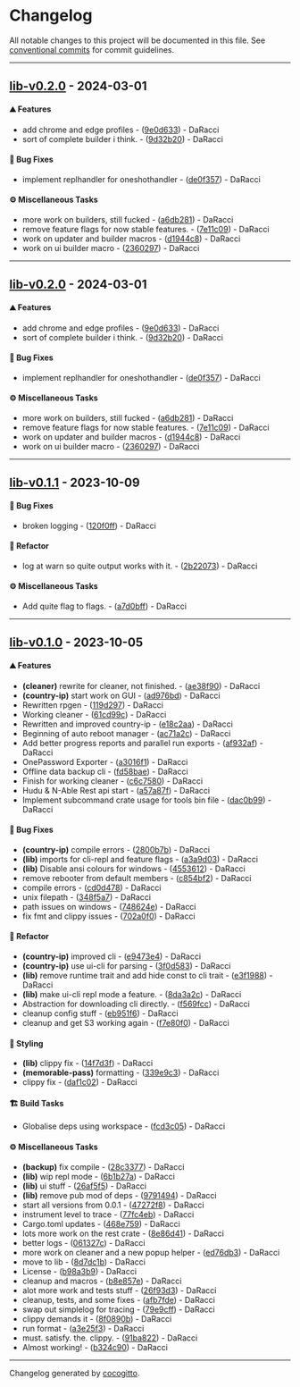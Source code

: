 # Changelog
All notable changes to this project will be documented in this file. See [conventional commits](https://www.conventionalcommits.org/) for commit guidelines.

- - -
## [lib-v0.2.0](https://github.com/AMTSupport/tools/compare/lib-v0.1.1..lib-v0.2.0) - 2024-03-01
#### <!-- 0 -->⛰️  Features
- add chrome and edge profiles - ([9e0d633](https://github.com/AMTSupport/tools/commit/9e0d633fd146560c2a893cf1e274982e715fbd31)) - DaRacci
- sort of complete builder i think. - ([9d32b20](https://github.com/AMTSupport/tools/commit/9d32b200ff0a9cd6f655bc401161fcd1d00f73ba)) - DaRacci
#### <!-- 1 -->🐛 Bug Fixes
- implement replhandler for oneshothandler - ([de0f357](https://github.com/AMTSupport/tools/commit/de0f357902fe00abd6faa8a8cdc3bcd7a10b9efb)) - DaRacci
#### <!-- 9 -->⚙️ Miscellaneous Tasks
- more work on builders, still fucked - ([a6db281](https://github.com/AMTSupport/tools/commit/a6db28134086b608d5787e9dad0f949973be864c)) - DaRacci
- remove feature flags for now stable features. - ([7e11c09](https://github.com/AMTSupport/tools/commit/7e11c09c511ebd07e78461007becd3c4cafd4a0d)) - DaRacci
- work on updater and builder macros - ([d1944c8](https://github.com/AMTSupport/tools/commit/d1944c82dde192c75cea65ea4a6af5fe6ecb3ecd)) - DaRacci
- work on ui builder macro - ([2360297](https://github.com/AMTSupport/tools/commit/23602975e255bf2044fce1a6dbb2a6f3589b5606)) - DaRacci

- - -

## [lib-v0.2.0](https://github.com/AMTSupport/tools/compare/lib-v0.1.1..lib-v0.2.0) - 2024-03-01
#### <!-- 0 -->⛰️  Features
- add chrome and edge profiles - ([9e0d633](https://github.com/AMTSupport/tools/commit/9e0d633fd146560c2a893cf1e274982e715fbd31)) - DaRacci
- sort of complete builder i think. - ([9d32b20](https://github.com/AMTSupport/tools/commit/9d32b200ff0a9cd6f655bc401161fcd1d00f73ba)) - DaRacci
#### <!-- 1 -->🐛 Bug Fixes
- implement replhandler for oneshothandler - ([de0f357](https://github.com/AMTSupport/tools/commit/de0f357902fe00abd6faa8a8cdc3bcd7a10b9efb)) - DaRacci
#### <!-- 9 -->⚙️ Miscellaneous Tasks
- more work on builders, still fucked - ([a6db281](https://github.com/AMTSupport/tools/commit/a6db28134086b608d5787e9dad0f949973be864c)) - DaRacci
- remove feature flags for now stable features. - ([7e11c09](https://github.com/AMTSupport/tools/commit/7e11c09c511ebd07e78461007becd3c4cafd4a0d)) - DaRacci
- work on updater and builder macros - ([d1944c8](https://github.com/AMTSupport/tools/commit/d1944c82dde192c75cea65ea4a6af5fe6ecb3ecd)) - DaRacci
- work on ui builder macro - ([2360297](https://github.com/AMTSupport/tools/commit/23602975e255bf2044fce1a6dbb2a6f3589b5606)) - DaRacci

- - -

## [lib-v0.1.1](https://github.com/AMTSupport/tools/compare/backup-v0.1.0..lib-v0.1.1) - 2023-10-09
#### <!-- 1 -->🐛 Bug Fixes
- broken logging - ([120f0ff](https://github.com/AMTSupport/tools/commit/120f0ff842d7c4b037d8b65b4598bc2c6590f48d)) - DaRacci
#### <!-- 2 -->🚜 Refactor
- log at warn so quite output works with it. - ([2b22073](https://github.com/AMTSupport/tools/commit/2b22073f70f23cdd858de297e003f4680fcf79c4)) - DaRacci
#### <!-- 9 -->⚙️ Miscellaneous Tasks
- Add quite flag to flags. - ([a7d0bff](https://github.com/AMTSupport/tools/commit/a7d0bffec7921c619f8c2d269fcadd78fdc94b02)) - DaRacci

- - -

## [lib-v0.1.0](https://github.com/AMTSupport/tools/compare/5678af914fbd25777e9a28dbaaf557a016530b7d..lib-v0.1.0) - 2023-10-05
#### <!-- 0 -->⛰️  Features
- **(cleaner)** rewrite for cleaner, not finished. - ([ae38f90](https://github.com/AMTSupport/tools/commit/ae38f9018595a8ab382a9f9b413d6bf956973eb2)) - DaRacci
- **(country-ip)** start work on GUI - ([ad976bd](https://github.com/AMTSupport/tools/commit/ad976bd941a1aebd208aa95dc105ad4c9fdf1396)) - DaRacci
- Rewritten rpgen - ([119d297](https://github.com/AMTSupport/tools/commit/119d2978f99943c7077f9df613a289d891a80ca1)) - DaRacci
- Working cleaner - ([61cd99c](https://github.com/AMTSupport/tools/commit/61cd99cc4c83c6ebef5cd95a5d813ccd6d6daacd)) - DaRacci
- Rewritten and improved country-ip - ([e18c2aa](https://github.com/AMTSupport/tools/commit/e18c2aa35d53fdc107d3d4a3e1f0990f920ae687)) - DaRacci
- Beginning of auto reboot manager - ([ac71a2c](https://github.com/AMTSupport/tools/commit/ac71a2c9639d554b5317937b106effa09d57cd26)) - DaRacci
- Add better progress reports and parallel run exports - ([af932af](https://github.com/AMTSupport/tools/commit/af932af794dcef2736ac2ac7c9ee8a3d7450434d)) - DaRacci
- OnePassword Exporter - ([a3016f1](https://github.com/AMTSupport/tools/commit/a3016f180a4df9453cf39cf05837fe9b23b57cd9)) - DaRacci
- Offline data backup cli - ([fd58bae](https://github.com/AMTSupport/tools/commit/fd58bae2be9ed212d29b36a3f0cd8cb25d19b6ad)) - DaRacci
- Finish for working cleaner - ([c6c7580](https://github.com/AMTSupport/tools/commit/c6c758065bcfda1907369d4314c2d97aa9698fda)) - DaRacci
- Hudu & N-Able Rest api start - ([a57a87f](https://github.com/AMTSupport/tools/commit/a57a87f7e590fdb789ee65445f38897bc80ae8b4)) - DaRacci
- Implement subcommand crate usage for tools bin file - ([dac0b99](https://github.com/AMTSupport/tools/commit/dac0b9964ac95a05295ff6dce337b7371064bc76)) - DaRacci
#### <!-- 1 -->🐛 Bug Fixes
- **(country-ip)** compile errors - ([2800b7b](https://github.com/AMTSupport/tools/commit/2800b7bd934f96245330d48db55a6a77e1501403)) - DaRacci
- **(lib)** imports for cli-repl and feature flags - ([a3a9d03](https://github.com/AMTSupport/tools/commit/a3a9d030f4a416592578d09b26388851b5d4683a)) - DaRacci
- **(lib)** Disable ansi colours for windows - ([4553612](https://github.com/AMTSupport/tools/commit/4553612ad5e63e2846675217a6eb5e10dede396c)) - DaRacci
- remove rebooter from default members - ([c854bf2](https://github.com/AMTSupport/tools/commit/c854bf2f2088fb375784b3e9537832629b5d4925)) - DaRacci
- compile errors - ([cd0d478](https://github.com/AMTSupport/tools/commit/cd0d4785529084fc976fe9c1d54b62ffe918128b)) - DaRacci
- unix filepath - ([348f5a7](https://github.com/AMTSupport/tools/commit/348f5a7a62d4daca1f69eafb97b4a78fdc0115e1)) - DaRacci
- path issues on windows - ([748624e](https://github.com/AMTSupport/tools/commit/748624e9d949316aad7f8e99f1fccde582317da1)) - DaRacci
- fix fmt and clippy issues - ([702a0f0](https://github.com/AMTSupport/tools/commit/702a0f0c63bd4c32971f142e133ade3bd804e0dd)) - DaRacci
#### <!-- 2 -->🚜 Refactor
- **(country-ip)** improved cli - ([e9473e4](https://github.com/AMTSupport/tools/commit/e9473e433709c86a0a2e18bc663ad9afc0337355)) - DaRacci
- **(country-ip)** use ui-cli for parsing - ([3f0d583](https://github.com/AMTSupport/tools/commit/3f0d583c38e9fc0c5848bc78e55baab3c7fc549e)) - DaRacci
- **(lib)** remove runtime trait and add hide const to cli trait - ([e3f1988](https://github.com/AMTSupport/tools/commit/e3f19880125971e22a511dc24a73421efbb205e1)) - DaRacci
- **(lib)** make ui-cli repl mode a feature. - ([8da3a2c](https://github.com/AMTSupport/tools/commit/8da3a2cb489beb0768051b995057b128a1e2ac66)) - DaRacci
- Abstraction for downloading cli directly. - ([f569fcc](https://github.com/AMTSupport/tools/commit/f569fccd9acc620060c0a8678547261460662c16)) - DaRacci
- cleanup config stuff - ([eb951f6](https://github.com/AMTSupport/tools/commit/eb951f6c4be48d5f01c17707ac04642ddd7c68c1)) - DaRacci
- cleanup and get S3 working again - ([f7e80f0](https://github.com/AMTSupport/tools/commit/f7e80f05f8b5269d3590d7dee94f3d4e49c68d8d)) - DaRacci
#### <!-- 5 -->🎨 Styling
- **(lib)** clippy fix - ([14f7d3f](https://github.com/AMTSupport/tools/commit/14f7d3fe165ee0f0a8fe52d3ee87cfcdc0cb5b03)) - DaRacci
- **(memorable-pass)** formatting - ([339e9c3](https://github.com/AMTSupport/tools/commit/339e9c3b5c2196c5c42d84116e28024fdadbf430)) - DaRacci
- clippy fix - ([daf1c02](https://github.com/AMTSupport/tools/commit/daf1c02a2657655a992c020561f7f3006c7ccda2)) - DaRacci
#### <!-- 8 -->🏗️ Build Tasks
- Globalise deps using workspace - ([fcd3c05](https://github.com/AMTSupport/tools/commit/fcd3c056c79fc749701dee7e94c7819a50a56cd1)) - DaRacci
#### <!-- 9 -->⚙️ Miscellaneous Tasks
- **(backup)** fix compile - ([28c3377](https://github.com/AMTSupport/tools/commit/28c3377ac18d5c03897b967bf7ea43c9f3fbb999)) - DaRacci
- **(lib)** wip repl mode - ([6b1b27a](https://github.com/AMTSupport/tools/commit/6b1b27a6ad6f84740c17d88305bef1a1ee0c4fc7)) - DaRacci
- **(lib)** ui stuff - ([26af5f5](https://github.com/AMTSupport/tools/commit/26af5f56c27231f90dcf6b6d0e4cca013550ac78)) - DaRacci
- **(lib)** remove pub mod of deps - ([9791494](https://github.com/AMTSupport/tools/commit/9791494ab24a787e7981fa051444274d2547b06b)) - DaRacci
- start all versions from 0.0.1 - ([47272f8](https://github.com/AMTSupport/tools/commit/47272f8fad2c414854177f81625713634fa0cb7e)) - DaRacci
- instrument level to trace - ([77fc4eb](https://github.com/AMTSupport/tools/commit/77fc4eb1c5953f4684fd9c07ae62347d432f73c9)) - DaRacci
- Cargo.toml updates - ([468e759](https://github.com/AMTSupport/tools/commit/468e759bd2169f5185a3bc7b3cf864aaf7e02c19)) - DaRacci
- lots more work on the rest crate - ([8e86d41](https://github.com/AMTSupport/tools/commit/8e86d4183789a7fe8fd106deac17020c1be17db8)) - DaRacci
- better logs - ([061327c](https://github.com/AMTSupport/tools/commit/061327cb4dae05baf9a5b4b8030a12bf6a434ba3)) - DaRacci
- more work on cleaner and a new popup helper - ([ed76db3](https://github.com/AMTSupport/tools/commit/ed76db391ff4762053e3ba4ab19b2b5670acdd14)) - DaRacci
- move to lib - ([8d7dc1b](https://github.com/AMTSupport/tools/commit/8d7dc1b9bd3eb25aad2cecb951679e1b06fda16e)) - DaRacci
- License - ([b98a3b9](https://github.com/AMTSupport/tools/commit/b98a3b924d2c1aa96e63a8bac3f87d4c239d61e3)) - DaRacci
- cleanup and macros - ([b8e857e](https://github.com/AMTSupport/tools/commit/b8e857ea6895799b48a17adc54bb3ed768baf119)) - DaRacci
- alot more work and tests stuff - ([26f93d3](https://github.com/AMTSupport/tools/commit/26f93d32e3c69eead2d842642d2c4e13e3ec6327)) - DaRacci
- cleanup, tests, and some fixes - ([afb7fde](https://github.com/AMTSupport/tools/commit/afb7fde7b173b16cec7d11b8ab024c41a16e2dbc)) - DaRacci
- swap out simplelog for tracing - ([79e9cff](https://github.com/AMTSupport/tools/commit/79e9cff06b05820669b10967d41099490d799afd)) - DaRacci
- clippy demands it - ([8f0890b](https://github.com/AMTSupport/tools/commit/8f0890bd9b0f72d583ffe77c4fbcdbd9212b19c7)) - DaRacci
- run format - ([a3e25f3](https://github.com/AMTSupport/tools/commit/a3e25f39780776deaf47726c77f2ff275c7efb42)) - DaRacci
- must. satisfy. the. clippy. - ([91ba822](https://github.com/AMTSupport/tools/commit/91ba822ce914db2635e97b41785edcb1f740f6e4)) - DaRacci
- Almost working! - ([b324c90](https://github.com/AMTSupport/tools/commit/b324c905cbd57e0c9b5c7db3e261c4a2cc8e0e9c)) - DaRacci

- - -

Changelog generated by [cocogitto](https://github.com/cocogitto/cocogitto).